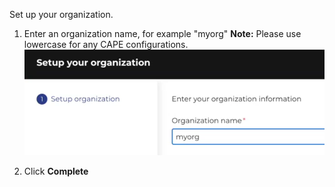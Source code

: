 
Set up your organization.

1. Enter an organization name, for example "myorg"
<b>Note:</b> Please use lowercase for any CAPE configurations.
![Myorg](./assets/myorg.png)

2. Click <b>Complete</b>





